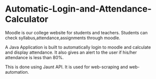 # Automatic-Login-and-Attendance-Calculator
Moodle is our college website for students and teachers. Students can check syllabus,attendance,assignments through moodle.

A Java Application is built to automatically login to moodle and calculate and display attendance. It also gives an alert to the user if his/her attendance is less than 80%.

This is done using Jaunt API. It is used for web-scraping and web-automation.
